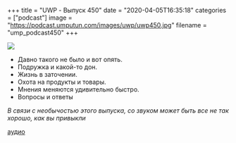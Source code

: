 +++
title = "UWP - Выпуск 450"
date = "2020-04-05T16:35:18"
categories = ["podcast"]
image = "https://podcast.umputun.com/images/uwp/uwp450.jpg"
filename = "ump_podcast450"
+++

![](https://podcast.umputun.com/images/uwp/uwp450.jpg)

- Давно такого не было и вот опять.
- Подружка и какой-то дон.
- Жизнь в заточении.
- Охота на продукты и товары.
- Мнения меняются удивительно быстро.
- Вопросы и ответы

*В связи с необычостью этого выпуска, со звуком может быть все не так хорошо, как вы привыкли*

[аудио](https://podcast.umputun.com/media/ump_podcast450.mp3)
<audio src="https://podcast.umputun.com/media/ump_podcast450.mp3" preload="none"></audio>
